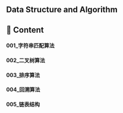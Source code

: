 ## Data Structure and Algorithm

## 📑 Content

#### 001_字符串匹配算法

#### 002_二叉树算法

#### 003_排序算法

#### 004_回溯算法

#### 005_链表结构
